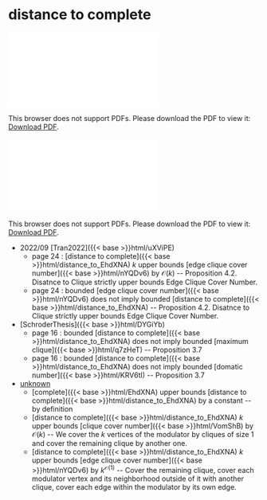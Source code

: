 # distance to complete




<object data="../local_distance_to_EhdXNA.pdf" type="application/pdf" width="100%" height="480px"><embed src="../local_distance_to_EhdXNA.pdf"><p>This browser does not support PDFs. Please download the PDF to view it: <a href="../local_distance_to_EhdXNA.pdf">Download PDF</a>.</p></embed></object>


<object data="../inclusions_distance_to_EhdXNA.pdf" type="application/pdf" width="100%" height="480px"><embed src="../inclusions_distance_to_EhdXNA.pdf"><p>This browser does not support PDFs. Please download the PDF to view it: <a href="../inclusions_distance_to_EhdXNA.pdf">Download PDF</a>.</p></embed></object>

* 2022/09 [Tran2022]({{< base >}}html/uXViPE)
    * page 24 : [distance to complete]({{< base >}}html/distance_to_EhdXNA) $k$ upper bounds [edge clique cover number]({{< base >}}html/nYQDv6) by $\mathcal O(k)$ -- Proposition 4.2. Disatnce to Clique strictly upper bounds Edge Clique Cover Number.
    * page 24 : bounded [edge clique cover number]({{< base >}}html/nYQDv6) does not imply bounded [distance to complete]({{< base >}}html/distance_to_EhdXNA) -- Proposition 4.2. Disatnce to Clique strictly upper bounds Edge Clique Cover Number.
*  [SchroderThesis]({{< base >}}html/DYGiYb)
    * page 16 : bounded [distance to complete]({{< base >}}html/distance_to_EhdXNA) does not imply bounded [maximum clique]({{< base >}}html/q7zHeT) -- Proposition 3.7
    * page 16 : bounded [distance to complete]({{< base >}}html/distance_to_EhdXNA) does not imply bounded [domatic number]({{< base >}}html/KRV6tI) -- Proposition 3.7
*  [unknown](#)
    * [complete]({{< base >}}html/EhdXNA) upper bounds [distance to complete]({{< base >}}html/distance_to_EhdXNA) by a constant -- by definition
    * [distance to complete]({{< base >}}html/distance_to_EhdXNA) $k$ upper bounds [clique cover number]({{< base >}}html/VomShB) by $\mathcal O(k)$ -- We cover the $k$ vertices of the modulator by cliques of size $1$ and cover the remaining clique by another one.
    * [distance to complete]({{< base >}}html/distance_to_EhdXNA) $k$ upper bounds [edge clique cover number]({{< base >}}html/nYQDv6) by $k^{\mathcal O(1)}$ -- Cover the remaining clique, cover each modulator vertex and its neighborhood outside of it with another clique, cover each edge within the modulator by its own edge.